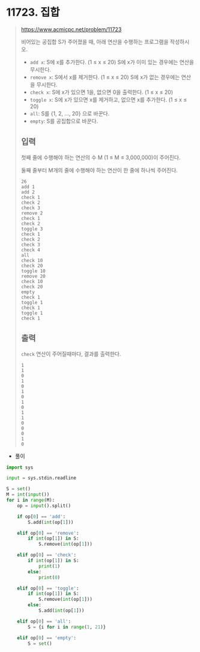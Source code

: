 # 11723. 집합

> https://www.acmicpc.net/problem/11723
>
> 비어있는 공집합 S가 주어졌을 때, 아래 연산을 수행하는 프로그램을 작성하시오.
>
> - `add x`: S에 x를 추가한다. (1 ≤ x ≤ 20) S에 x가 이미 있는 경우에는 연산을 무시한다.
> - `remove x`: S에서 x를 제거한다. (1 ≤ x ≤ 20) S에 x가 없는 경우에는 연산을 무시한다.
> - `check x`: S에 x가 있으면 1을, 없으면 0을 출력한다. (1 ≤ x ≤ 20)
> - `toggle x`: S에 x가 있으면 x를 제거하고, 없으면 x를 추가한다. (1 ≤ x ≤ 20)
> - `all`: S를 {1, 2, ..., 20} 으로 바꾼다.
> - `empty`: S를 공집합으로 바꾼다. 
>
> ## 입력
>
> 첫째 줄에 수행해야 하는 연산의 수 M (1 ≤ M ≤ 3,000,000)이 주어진다.
>
> 둘째 줄부터 M개의 줄에 수행해야 하는 연산이 한 줄에 하나씩 주어진다.
>
> ```
> 26
> add 1
> add 2
> check 1
> check 2
> check 3
> remove 2
> check 1
> check 2
> toggle 3
> check 1
> check 2
> check 3
> check 4
> all
> check 10
> check 20
> toggle 10
> remove 20
> check 10
> check 20
> empty
> check 1
> toggle 1
> check 1
> toggle 1
> check 1
> ```
>
> ## 출력
>
> `check` 연산이 주어질때마다, 결과를 출력한다.
>
> ```
> 1
> 1
> 0
> 1
> 0
> 1
> 0
> 1
> 0
> 1
> 1
> 0
> 0
> 0
> 1
> 0
> ```

- 풀이

```python
import sys

input = sys.stdin.readline

S = set()
M = int(input())
for i in range(M):
    op = input().split()

    if op[0] == 'add':
        S.add(int(op[1]))

    elif op[0] == 'remove':
        if int(op[1]) in S:
            S.remove(int(op[1]))

    elif op[0] == 'check':
        if int(op[1]) in S:
            print(1)
        else:
            print(0)

    elif op[0] == 'toggle':
        if int(op[1]) in S:
            S.remove(int(op[1]))
        else:
            S.add(int(op[1]))

    elif op[0] == 'all':
        S = {i for i in range(1, 21)}

    elif op[0] == 'empty':
        S = set()
```

